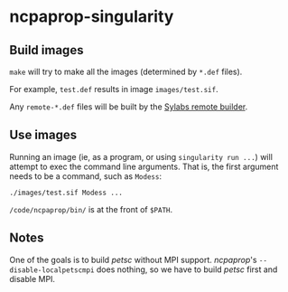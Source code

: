 # ncpaprop-singularity


## Build images

`make` will try to make all the images (determined by `*.def` files).

For example, `test.def` results in image `images/test.sif`.

Any `remote-*.def` files will be built by the [Sylabs remote builder](https://cloud.sylabs.io/builder).


## Use images

Running an image (ie, as a program, or using `singularity run ...`) will attempt to exec the command line arguments.
That is, the first argument needs to be a command, such as `Modess`:

    ./images/test.sif Modess ...

`/code/ncpaprop/bin/` is at the front of `$PATH`.


## Notes

One of the goals is to build _petsc_ without MPI support.
_ncpaprop_'s `--disable-localpetscmpi` does nothing,
so we have to build _petsc_ first and disable MPI.
